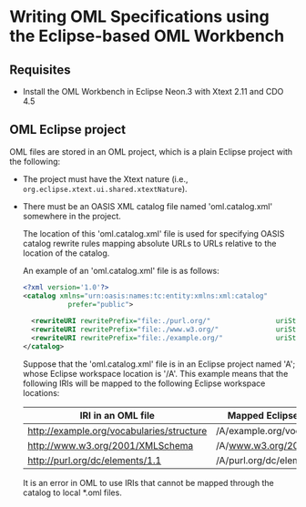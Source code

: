 # Writing OML Specifications using the Eclipse-based OML Workbench

## Requisites

- Install the OML Workbench in Eclipse Neon.3 with Xtext 2.11 and CDO 4.5

## OML Eclipse project

OML files are stored in an OML project, which is a plain Eclipse project with the following:

- The project must have the Xtext nature (i.e., `org.eclipse.xtext.ui.shared.xtextNature`).

- There must be an OASIS XML catalog file named 'oml.catalog.xml' somewhere in the project.

  The location of this 'oml.catalog.xml' file is used for specifying OASIS catalog rewrite rules 
  mapping absolute URLs to URLs relative to the location of the catalog.
  
  An example of an 'oml.catalog.xml' file is as follows:
  
  ```xml
  <?xml version='1.0'?>
  <catalog xmlns="urn:oasis:names:tc:entity:xmlns:xml:catalog"
	         prefer="public">
	         
	<rewriteURI rewritePrefix="file:./purl.org/" 				uriStartString="http://purl.org/"/>
	<rewriteURI rewritePrefix="file:./www.w3.org/" 				uriStartString="http://www.w3.org/"/>
	<rewriteURI rewritePrefix="file:./example.org/" 			uriStartString="http://example.org/"/>
  </catalog>
  ```

  Suppose that the 'oml.catalog.xml' file is in an Eclipse project named 'A'; whose Eclipse workspace location is '/A'.
  This example means that the following IRIs will be mapped to the following Eclipse workspace locations:
  
  | IRI in an OML file | Mapped Eclipse workspace location |
  |--------------------|-----------------------------------|
  | <http://example.org/vocabularies/structure> | /A/example.org/vocabularies/structure.oml |
  | <http://www.w3.org/2001/XMLSchema> | /A/www.w3.org/2001/XMLSchema.oml |
  | <http://purl.org/dc/elements/1.1> | /A/purl.org/dc/elements/1.1.oml |
  
  It is an error in OML to use IRIs that cannot be mapped through the catalog to local *.oml files.

